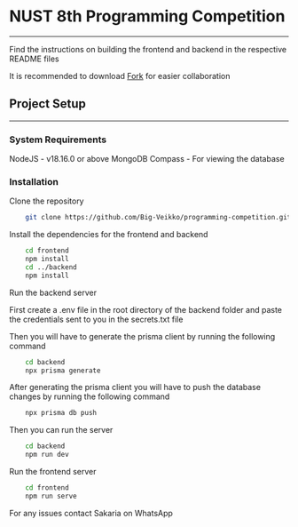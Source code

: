 # NUST 8th Programming Competition

---

Find the instructions on building the frontend and backend in the respective README files

It is recommended to download [Fork]() for easier collaboration

## Project Setup

---

### System Requirements

NodeJS - v18.16.0 or above
MongoDB Compass - For viewing the database

### Installation

Clone the repository

```bash
    git clone https://github.com/Big-Veikko/programming-competition.git
```

Install the dependencies for the frontend and backend

``` bash
    cd frontend
    npm install
    cd ../backend
    npm install
```

Run the backend server

First create a .env file in the root directory of the backend folder and paste the credentials sent to you in the secrets.txt file

Then you will have to generate the prisma client by running the following command

```bash
    cd backend
    npx prisma generate
```

After generating the prisma client you will have to push the database changes by running the following command

```bash
    npx prisma db push
```

Then you can run the server

```bash
    cd backend
    npm run dev
```

Run the frontend server

```bash
    cd frontend
    npm run serve
```

For any issues contact Sakaria on WhatsApp
